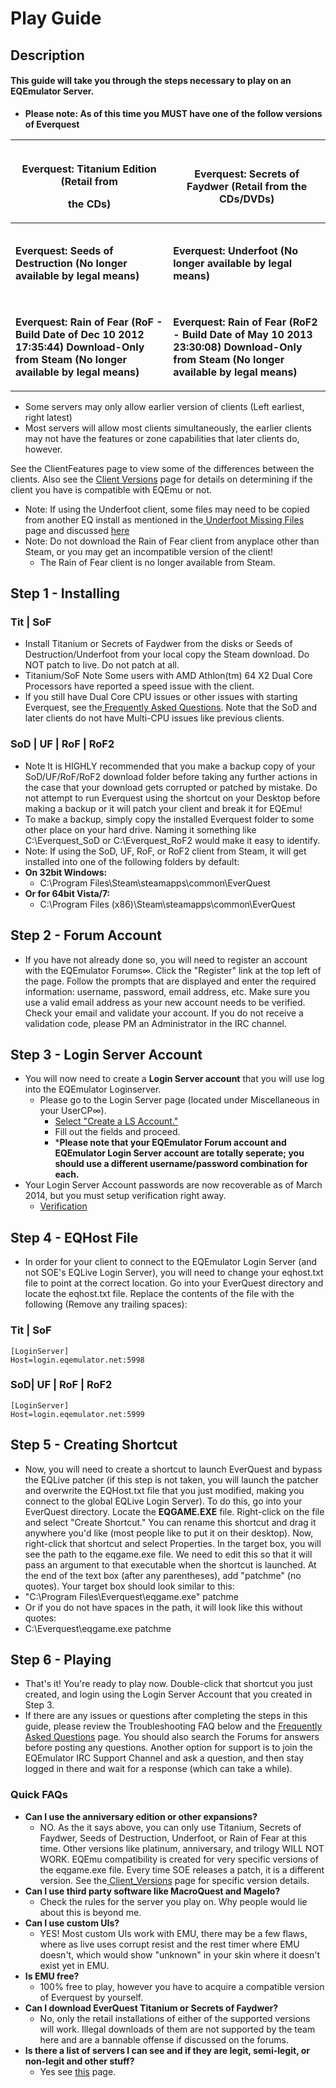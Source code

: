 # Play Guide

## Description

#### This guide will take you through the steps necessary to play on an EQEmulator Server. <a href="#ac_this-guide-will-take-you-through-the-steps-necessary-to-play-on-an-eqemulator-server" id="ac_this-guide-will-take-you-through-the-steps-necessary-to-play-on-an-eqemulator-server"></a>

* **Please note: As of this time you MUST have one of the follow versions of Everquest**

| <p><img src="http://wiki.eqemulator.org/l/wa/images/exp_box_art/Titanium.jpg" alt=""></p><p><strong>Everquest: Titanium Edition (Retail from</strong></p><p><strong>the CDs)</strong></p>                                                         | <p><img src="http://wiki.eqemulator.org/l/wa/images/expansions/secrets_of_faydwer.png" alt=""></p><p><strong>Everquest: Secrets of Faydwer (Retail from the CDs/DVDs)</strong></p>                                                                                   |
| ------------------------------------------------------------------------------------------------------------------------------------------------------------------------------------------------------------------------------------------------- | -------------------------------------------------------------------------------------------------------------------------------------------------------------------------------------------------------------------------------------------------------------------- |
| <p><img src="http://wiki.eqemulator.org/l/wa/images/expansions/seeds_of_destruction.jpg" alt=""></p><p><strong>Everquest: Seeds of Destruction (No longer available by legal means)</strong></p>                                                  | <p><img src="http://wiki.eqemulator.org/l/wa/images/expansions/underfoot.jpg" alt=""></p><p><strong>Everquest: Underfoot (No longer available by legal means)</strong></p>                                                                                           |
| <p><img src="http://wiki.eqemulator.org/l/wa/images/expansions/eqroflogo.png" alt=""></p><p><strong>Everquest: Rain of Fear (RoF - Build Date of Dec 10 2012 17:35:44) Download-Only from Steam (No longer available by legal means)</strong></p> | <p><img src="http://wiki.eqemulator.org/l/wa/images/expansions/eqroflogo.png" alt=""></p><p><strong>Everquest: Rain of Fear (RoF2 - Build Date</strong> <strong>of May 10 2013 23:30:08) Download-Only from Steam  (No longer available by legal means)</strong></p> |

* Some servers may only allow earlier version of clients (Left earliest, right latest)
* Most servers will allow most clients simultaneously, the earlier clients may not have the features or zone capabilities that later clients do, however.

See the ClientFeatures page to view some of the differences between the clients. Also see the [Client Versions](../player/client-version-bitmasks.md) page for details on determining if the client you have is compatible with EQEmu or not.

* Note: If using the Underfoot client, some files may need to be copied from another EQ install as mentioned in the[ ](http://wiki.eqemulator.org/p?UFMissingFilesList\&frm=Frequently\_Asked\_Questions--Play\_Guide%3A\_Getting\_Started)[Underfoot Missing Files](underfoot-missing-files.md) page and discussed [here](http://www.eqemulator.org/forums/showthread.php?t=31635)
* Note: Do not download the Rain of Fear client from anyplace other than Steam, or you may get an incompatible version of the client!
  * The Rain of Fear client is no longer available from Steam.

## Step 1 - Installing&#x20;

### **Tit | SoF**

* Install Titanium or Secrets of Faydwer from the disks or Seeds of Destruction/Underfoot from your local copy the Steam download. Do NOT patch to live. Do not patch at all.
* Titanium/SoF Note Some users with AMD Athlon(tm) 64 X2 Dual Core Processors have reported a speed issue with the client.
* If you still have Dual Core CPU issues or other issues with starting Everquest, see the[ Frequently Asked Questions](frequently-asked-questions.md). Note that the SoD and later clients do not have Multi-CPU issues like previous clients.

### **SoD | UF | RoF | RoF2**

* Note It is HIGHLY recommended that you make a backup copy of your SoD/UF/RoF/RoF2 download folder before taking any further actions in the case that your download gets corrupted or patched by mistake.  Do not attempt to run Everquest using the shortcut on your Desktop before making a backup or it will patch your client and break it for EQEmu!
* To make a backup, simply copy the installed Everquest folder to some other place on your hard drive. Naming it something like C:\Everquest\_SoD or C:\Everquest\_RoF2 would make it easy to identify.
* Note: If using the SoD, UF, RoF, or RoF2 client from Steam, it will get installed into one of the following folders by default:
* **On 32bit Windows:**
  * C:\Program Files\Steam\steamapps\common\EverQuest
* **Or for 64bit Vista/7:**
  * C:\Program Files (x86)\Steam\steamapps\common\EverQuest

## Step 2 - Forum Account

* If you have not already done so, you will need to register an account with the EQEmulator Forums∞. Click the "Register" link at the top left of the page. Follow the prompts that are displayed and enter the required information: username, password, email address, etc. Make sure you use a valid email address as your new account needs to be verified. Check your email and validate your account. If you do not receive a validation code, please PM an Administrator in the IRC channel.

## Step 3 - Login Server Account

* You will now need to create a **Login Server account** that you will use log into the EQEmulator Loginserver.
  * Please go to the Login Server page (located under Miscellaneous in your UserCP∞).
    * [Select "Create a LS Account."](http://www.eqemulator.org/account/?CreateLS)
    * Fill out the fields and proceed.
    * \***Please note that your EQEmulator Forum account and EQEmulator Login Server account are totally seperate; you should use a different username/password combination for each.**
* Your Login Server Account passwords are now recoverable as of March 2014, but you must setup verification right away.
  * [Verification](http://www.eqemulator.org/account/?SMS)

## Step 4 - EQHost File

* In order for your client to connect to the EQEmulator Login Server (and not SOE's EQLive Login Server), you will need to change your eqhost.txt file to point at the correct location. Go into your EverQuest directory and locate the eqhost.txt file. Replace the contents of the file with the following (Remove any trailing spaces):

### **Tit | SoF**

```
[LoginServer]
Host=login.eqemulator.net:5998
```

### **SoD| UF | RoF | RoF2**

```
[LoginServer]
Host=login.eqemulator.net:5999
```

## Step 5 - Creating Shortcut

* Now, you will need to create a shortcut to launch EverQuest and bypass the EQLive patcher (if this step is not taken, you will launch the patcher and overwrite the EQHost.txt file that you just modified, making you connect to the global EQLive Login Server). To do this, go into your EverQuest directory. Locate the **EQGAME.EXE** file. Right-click on the file and select "Create Shortcut." You can rename this shortcut and drag it anywhere you'd like (most people like to put it on their desktop). Now, right-click that shortcut and select Properties. In the target box, you will see the path to the eqgame.exe file. We need to edit this so that it will pass an argument to that executable when the shortcut is launched. At the end of the text box (after any parentheses), add "patchme" (no quotes). Your target box should look similar to this:
* "C:\Program Files\Everquest\eqgame.exe" patchme
* Or if you do not have spaces in the path, it will look like this without quotes:
* C:\Everquest\eqgame.exe patchme

## **Step 6 - Playing**

* That's it! You're ready to play now. Double-click that shortcut you just created, and login using the Login Server Account that you created in Step 3.
* If there are any issues or questions after completing the steps in this guide, please review the Troubleshooting FAQ below and the [Frequently Asked Questions](frequently-asked-questions.md) page. You should also search the Forums for answers before posting any questions. Another option for support is to join the EQEmulator IRC Support Channel and ask a question, and then stay logged in there and wait for a response (which can take a while).

### Quick FAQs

* **Can I use the anniversary edition or other expansions?**
  * NO. As the it says above, you can only use Titanium, Secrets of Faydwer, Seeds of Destruction, Underfoot, or Rain of Fear at this time. Other versions like platinum, anniversary, and trilogy WILL NOT WORK. EQEmu compatibility is created for very specific versions of the eqgame.exe file.  Every time SOE releases a patch, it is a different version.  See the[ Client\_Versions](http://wiki.eqemulator.org/p?Client\_Versions\&frm=Frequently\_Asked\_Questions--Play\_Guide%3A\_Getting\_Started) page for specific version details.
* **Can I use third party software like MacroQuest and Magelo?**
  * Check the rules for the server you play on. Why people would lie about this is beyond me.
* **Can I use custom UIs?**&#x20;
  * YES! Most custom UIs work with EMU, there may be a few flaws, where as live uses corrupt resist and the rest timer where EMU doesn't, which would show "unknown" in your skin where it doesn't exist yet in EMU.
* **Is EMU free?**
  * 100% free to play, however you have to acquire a compatible version of Everquest by yourself.
* **Can I download EverQuest Titanium or Secrets of Faydwer?**
  * No, only the retail installations of either of the supported versions will work. Illegal downloads of them are not supported by the team here and are a bannable offense if discussed on the forums.
* **Is there a list of servers I can see and if they are legit, semi-legit, or non-legit and other stuff?**
  * Yes see [this](http://www.eqemulator.org/index.php?pageid=serverlist) page.
